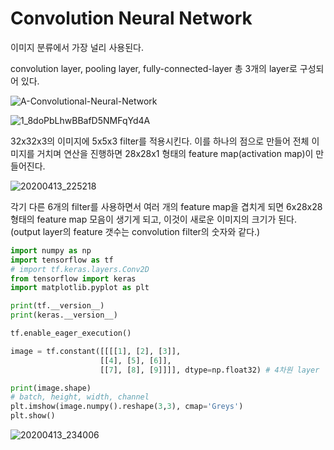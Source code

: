# Convolution Neural Network

이미지 분류에서 가장 널리 사용된다.

convolution layer, pooling layer, fully-connected-layer 총 3개의 layer로 구성되어 있다.

![A-Convolutional-Neural-Network](https://user-images.githubusercontent.com/52685258/79123750-c97add80-7dd5-11ea-80f9-d285ae6c4c52.png)



![1_8doPbLhwBBafD5NMFqYd4A](https://user-images.githubusercontent.com/52685258/79125181-aaca1600-7dd8-11ea-8e62-f907f79401b3.png)







32x32x3의 이미지에 5x5x3 filter를 적용시킨다. 이를 하나의 점으로 만들어 전체 이미지를 거치며 연산을 진행하면 28x28x1 형태의 feature map(activation map)이 만들어진다. 



![20200413_225218](https://user-images.githubusercontent.com/52685258/79125676-802c8d00-7dd9-11ea-892c-e01135261a1f.png)

각기 다른 6개의 filter를 사용하면서 여러 개의 feature map을 겹치게 되면 6x28x28 형태의 feature map 모음이 생기게 되고, 이것이 새로운 이미지의 크기가 된다. (output layer의 feature 갯수는 convolution filter의 숫자와 같다.)





```python
import numpy as np
import tensorflow as tf
# import tf.keras.layers.Conv2D
from tensorflow import keras
import matplotlib.pyplot as plt

print(tf.__version__)
print(keras.__version__)

tf.enable_eager_execution()

image = tf.constant([[[[1], [2], [3]],
                    [[4], [5], [6]],
                    [[7], [8], [9]]]], dtype=np.float32) # 4차원 layer

print(image.shape)
# batch, height, width, channel
plt.imshow(image.numpy().reshape(3,3), cmap='Greys')
plt.show()
```



![20200413_234006](https://user-images.githubusercontent.com/52685258/79129461-37c49d80-7de0-11ea-8693-c4e7b54581c2.png)